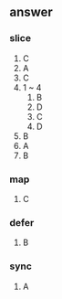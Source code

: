 ## answer

### slice
1. C
2. A
3. C
4. 1 ~ 4 
   1. B 
   2. D 
   3. C 
   4. D
5. B
6. A
7. B

### map
1. C

### defer
1. B

### sync
1. A
